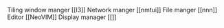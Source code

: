 Tiling window manger [[I3]]
Network manger [[nmtui]]
File manger [[nnn]]
Editor [[NeoVIM]]
Display manager [[]]